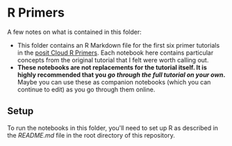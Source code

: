 # R Primers

A few notes on what is contained in this folder:

- This folder contains an R Markdown file for the first six primer tutorials in the [posit Cloud R Primers](https://posit.cloud/learn/primers). Each notebook here contains particular concepts from the original tutorial that I felt were worth calling out.
- **These notebooks are not replacements for the tutorial itself. It is highly recommended that you *go through the full tutorial on your own*.** Maybe you can use these as companion notebooks (which you can continue to edit) as you go through them online.

## Setup

To run the notebooks in this folder, you'll need to set up R as described in the *README.md* file in the root directory of this repository.

























